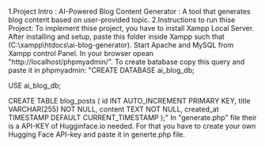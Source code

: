 1.Project Intro : 
AI-Powered Blog Content Generator : A tool that generates blog content based on user-provided topic.
2.Instructions to run thise Project:
To implement thise project, you have to install Xampp Local Server.
After installing and setup, paste this folder  inside Xampp such that (C:\xampp\htdocs\ai-blog-generator).
Start Apache and MySQL from Xampp control Panel.
In your browser opean "http://localhost/phpmyadmin/".
To create batabase copy this query and paste it in phpmyadmin: 
"CREATE DATABASE ai_blog_db;

USE ai_blog_db;

CREATE TABLE blog_posts (
    id INT AUTO_INCREMENT PRIMARY KEY,
    title VARCHAR(255) NOT NULL,
    content TEXT NOT NULL,
    created_at TIMESTAMP DEFAULT CURRENT_TIMESTAMP
);"
In "generate.php" file their is a API-KEY of Hugginface.io needed. For that you have to create your own Hugging Face API-key and paste it in generte.php file.
